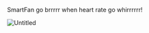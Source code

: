 SmartFan go brrrrr when heart rate go whirrrrrr!

![Untitled](https://github.com/Gaudon/pico-fan/assets/1593839/190a81df-e097-495e-b4a4-a5bf67d3f88d)
